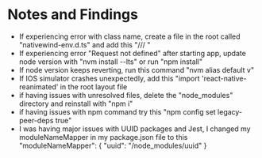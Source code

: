 # Notes and Findings
- If experiencing error with class name, create a file in the root called "nativewind-env.d.ts" and add this "/// <reference types="nativewind/types" />"
- If experiencing error "Request not defined" after starting app, update node version with "nvm install --lts" or run "npm install"
- If node version keeps reverting, run this command "nvm alias default v<version number>"
- If IOS simulator crashes unexpectedly, add this "import 'react-native-reanimated' in the root layout file
- if having issues with unresolved files, delete the "node_modules" directory and reinstall with "npm i"
- if having issues with npm command try this "npm config set legacy-peer-deps true"
- I was having major issues with UUID packages and Jest, I changed my moduleNameMapper in my package.json file to this "moduleNameMapper": {
      "uuid": "<rootDir>/node_modules/uuid"
    }